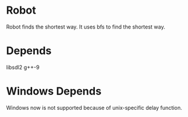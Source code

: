# Robot
Robot finds the shortest way.
It uses bfs to find the shortest way.

# Depends
libsdl2
g++-9

# Windows Depends
Windows now is not supported because of unix-specific delay function.
